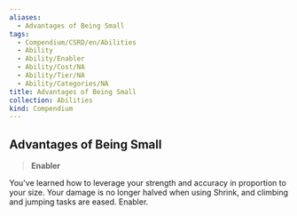 ```yaml
---
aliases:
  - Advantages of Being Small
tags:
  - Compendium/CSRD/en/Abilities
  - Ability
  - Ability/Enabler
  - Ability/Cost/NA
  - Ability/Tier/NA
  - Ability/Categories/NA
title: Advantages of Being Small
collection: Abilities
kind: Compendium
---
```

## Advantages of Being Small  
>**Enabler**
  
You've learned how to leverage your strength and accuracy in proportion to your size. Your damage is no longer halved when using Shrink, and climbing and jumping tasks are eased. Enabler.